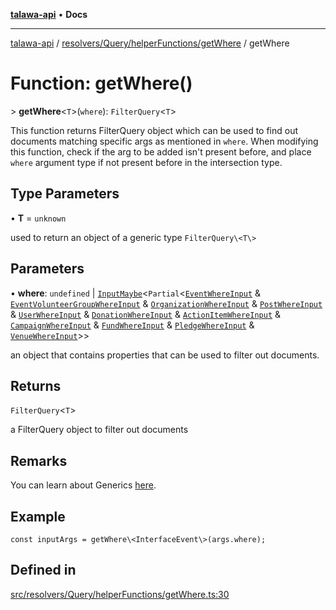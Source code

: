 [**talawa-api**](../../../../../README.md) • **Docs**

***

[talawa-api](../../../../../modules.md) / [resolvers/Query/helperFunctions/getWhere](../README.md) / getWhere

# Function: getWhere()

\> **getWhere**\<`T`\>(`where`): `FilterQuery`\<`T`\>

This function returns FilterQuery object which can be used to find out documents matching specific args as mentioned in `where`.
When modifying this function, check if the arg to be added isn't present before, and place `where` argument
type if not present before in the intersection type.

## Type Parameters

• **T** = `unknown`

used to return an object of a generic type `FilterQuery\<T\>`

## Parameters

• **where**: `undefined` \| [`InputMaybe`](../../../../../types/generatedGraphQLTypes/type-aliases/InputMaybe.md)\<`Partial`\<[`EventWhereInput`](../../../../../types/generatedGraphQLTypes/type-aliases/EventWhereInput.md) & [`EventVolunteerGroupWhereInput`](../../../../../types/generatedGraphQLTypes/type-aliases/EventVolunteerGroupWhereInput.md) & [`OrganizationWhereInput`](../../../../../types/generatedGraphQLTypes/type-aliases/OrganizationWhereInput.md) & [`PostWhereInput`](../../../../../types/generatedGraphQLTypes/type-aliases/PostWhereInput.md) & [`UserWhereInput`](../../../../../types/generatedGraphQLTypes/type-aliases/UserWhereInput.md) & [`DonationWhereInput`](../../../../../types/generatedGraphQLTypes/type-aliases/DonationWhereInput.md) & [`ActionItemWhereInput`](../../../../../types/generatedGraphQLTypes/type-aliases/ActionItemWhereInput.md) & [`CampaignWhereInput`](../../../../../types/generatedGraphQLTypes/type-aliases/CampaignWhereInput.md) & [`FundWhereInput`](../../../../../types/generatedGraphQLTypes/type-aliases/FundWhereInput.md) & [`PledgeWhereInput`](../../../../../types/generatedGraphQLTypes/type-aliases/PledgeWhereInput.md) & [`VenueWhereInput`](../../../../../types/generatedGraphQLTypes/type-aliases/VenueWhereInput.md)\>\>

an object that contains properties that can be used to filter out documents.

## Returns

`FilterQuery`\<`T`\>

a FilterQuery object to filter out documents

## Remarks

You can learn about Generics [here](https://www.typescriptlang.org/docs/handbook/2/generics.html).

## Example

```
const inputArgs = getWhere\<InterfaceEvent\>(args.where);
```

## Defined in

[src/resolvers/Query/helperFunctions/getWhere.ts:30](https://github.com/PalisadoesFoundation/talawa-api/blob/67d017fd9312183a6b2bae1b160bc814f56ab5c2/src/resolvers/Query/helperFunctions/getWhere.ts#L30)
